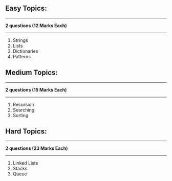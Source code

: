 ## Easy Topics:
___
**2 questions (12 Marks Each)**
___
1) Strings
2) Lists 
3) Dictionaries
4) Patterns

## Medium Topics:
___
**2 questions (15 Marks Each)**
___

1) Recursion
2) Searching
3) Sorting

## Hard Topics:
___
**2 questions (23 Marks Each)**
___
1) Linked Lists
2) Stacks
3) Queue
